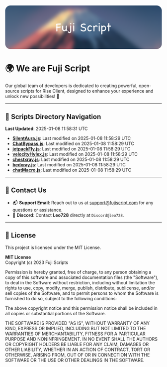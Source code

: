 ![Banner](.github/b.webp)

# 🌍 **We are Fuji Script**

Our global team of developers is dedicated to creating powerful, open-source scripts for Rise Client, designed to enhance your experience and unlock new possibilities! 🌟

---
<!-- SCRIPTS_NAVIGATION_START -->
## 📂 **Scripts Directory Navigation**

**Last Updated**: 2025-01-08 11:58:31 UTC

- **[SilentAura.js](scripts/SilentAura.js)**: Last modified on 2025-01-08 11:58:29 UTC
- **[ChatBypass.js](scripts/ChatBypass.js)**: Last modified on 2025-01-08 11:58:29 UTC
- **[jetpackFly.js](scripts/jetpackFly.js)**: Last modified on 2025-01-08 11:58:29 UTC
- **[velocityHylex.js](scripts/velocityHylex.js)**: Last modified on 2025-01-08 11:58:29 UTC
- **[chestxray.js](scripts/chestxray.js)**: Last modified on 2025-01-08 11:58:29 UTC
- **[bedxray.js](scripts/bedxray.js)**: Last modified on 2025-01-08 11:58:29 UTC
- **[chatMacro.js](scripts/chatMacro.js)**: Last modified on 2025-01-08 11:58:29 UTC

<!-- SCRIPTS_NAVIGATION_END -->

---

## 💬 **Contact Us**  
- 📬 **Support Email**: Reach out to us at [support@fujiscript.com](mailto:support@fujiscript.com) for any questions or assistance.  
- 💬 **Discord**: Contact **Leo728** directly at `Discord@leo728`.

---

## 📜 **License**

This project is licensed under the MIT License.  

**MIT License**  
Copyright (c) 2023 Fuji Scripts  

Permission is hereby granted, free of charge, to any person obtaining a copy of this software and associated documentation files (the "Software"), to deal in the Software without restriction, including without limitation the rights to use, copy, modify, merge, publish, distribute, sublicense, and/or sell copies of the Software, and to permit persons to whom the Software is furnished to do so, subject to the following conditions:  

The above copyright notice and this permission notice shall be included in all copies or substantial portions of the Software.  

THE SOFTWARE IS PROVIDED "AS IS", WITHOUT WARRANTY OF ANY KIND, EXPRESS OR IMPLIED, INCLUDING BUT NOT LIMITED TO THE WARRANTIES OF MERCHANTABILITY, FITNESS FOR A PARTICULAR PURPOSE AND NONINFRINGEMENT. IN NO EVENT SHALL THE AUTHORS OR COPYRIGHT HOLDERS BE LIABLE FOR ANY CLAIM, DAMAGES OR OTHER LIABILITY, WHETHER IN AN ACTION OF CONTRACT, TORT OR OTHERWISE, ARISING FROM, OUT OF OR IN CONNECTION WITH THE SOFTWARE OR THE USE OR OTHER DEALINGS IN THE SOFTWARE.  
